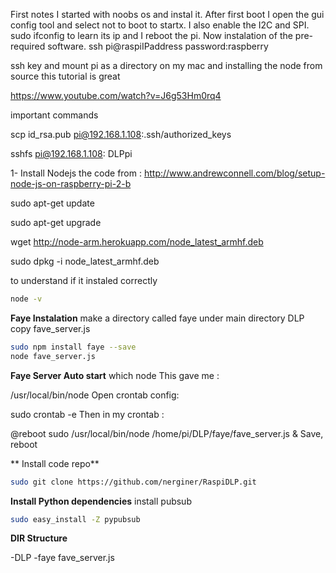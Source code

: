 First notes
I started with noobs os and instal it. After first boot I open the gui config tool and select not to boot to startx. I also enable the I2C and
SPI. 
sudo ifconfig to learn its ip and I reboot the pi.
Now instalation of the pre-required software.
ssh pi@raspiIPaddress
password:raspberry

ssh key and mount pi as a directory on my mac and installing the node from source this tutorial is great

https://www.youtube.com/watch?v=J6g53Hm0rq4

important commands

scp id_rsa.pub pi@192.168.1.108:.ssh/authorized_keys

sshfs pi@192.168.1.108: DLPpi



1- Install Nodejs 
the code from :
http://www.andrewconnell.com/blog/setup-node-js-on-raspberry-pi-2-b


sudo apt-get update

sudo apt-get upgrade

wget http://node-arm.herokuapp.com/node_latest_armhf.deb

sudo dpkg -i node_latest_armhf.deb



to understand if it instaled correctly
```sh
node -v
```

**Faye Instalation**
make a directory called faye under main directory DLP
copy fave_server.js
```sh
sudo npm install faye --save
node fave_server.js
```
**Faye Server Auto start**
which node
This gave me :

/usr/local/bin/node
Open crontab config:

sudo crontab -e
Then in my crontab :

@reboot sudo /usr/local/bin/node /home/pi/DLP/faye/fave_server.js & 
Save, reboot

** Install code repo**
```sh
sudo git clone https://github.com/nerginer/RaspiDLP.git
```

**Install Python dependencies**
install pubsub
```sh
sudo easy_install -Z pypubsub
```

**DIR Structure**

-DLP
  -faye
    fave_server.js
    
    

